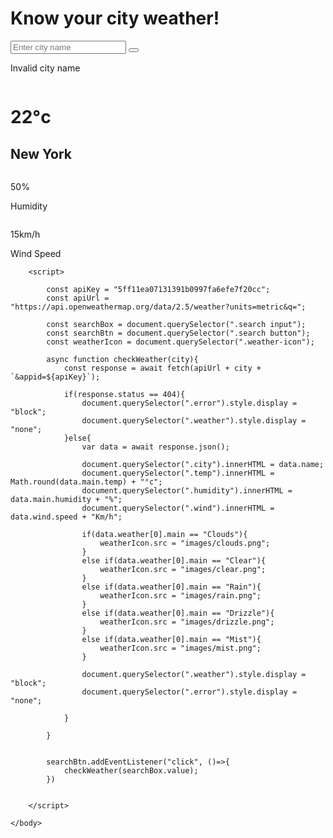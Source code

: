 <!DOCTYPE html>
<html>
    <head>
        <meta name="viewport" content=""width=device-width, initial-sacale="1.0">
        <title>Weather App</title>
        <link rel="stylesheet" href="style.css">
    </head>
    <body>
        <h1>Know your city weather!</h1>
        <div class="card">
            <div class="search">
                <input type="text" placeholder="Enter city name"
                spellcheck="false">
                <button><img src="images/search.png" alt=""></button>
            </div>
            <div class="error">
                <p>Invalid city name</p>
            </div>
            <div class="weather">
                <img src="images/rain.png" class="weather-icon" alt="">
                <h1 class="temp">22°c</h1>
                <h2 class="city">New York</h2>
                <div class="details">
                    <div class="col">
                        <img src="images/humidity.png" alt="">
                        <div>
                            <p class="humidity">50%</p>
                            <p>Humidity</p>
                        </div>
                    </div>
                    <div class="col">
                        <img src="images/wind.png" alt="">
                        <div>
                            <p class="wind">15km/h</p>
                            <p>Wind Speed</p>
                        </div>
                    </div>
                </div>
            </div>
        </div>

        <script>

            const apiKey = "5ff11ea07131391b0997fa6efe7f20cc";
            const apiUrl = "https://api.openweathermap.org/data/2.5/weather?units=metric&q=";

            const searchBox = document.querySelector(".search input");
            const searchBtn = document.querySelector(".search button");
            const weatherIcon = document.querySelector(".weather-icon");

            async function checkWeather(city){
                const response = await fetch(apiUrl + city + `&appid=${apiKey}`);

                if(response.status == 404){
                    document.querySelector(".error").style.display = "block";
                    document.querySelector(".weather").style.display = "none";
                }else{
                    var data = await response.json();

                    document.querySelector(".city").innerHTML = data.name;
                    document.querySelector(".temp").innerHTML = Math.round(data.main.temp) + "°c";
                    document.querySelector(".humidity").innerHTML = data.main.humidity + "%";
                    document.querySelector(".wind").innerHTML = data.wind.speed + "Km/h";

                    if(data.weather[0].main == "Clouds"){
                        weatherIcon.src = "images/clouds.png";
                    }
                    else if(data.weather[0].main == "Clear"){
                        weatherIcon.src = "images/clear.png";
                    }
                    else if(data.weather[0].main == "Rain"){
                        weatherIcon.src = "images/rain.png";
                    }
                    else if(data.weather[0].main == "Drizzle"){
                        weatherIcon.src = "images/drizzle.png";
                    }
                    else if(data.weather[0].main == "Mist"){
                        weatherIcon.src = "images/mist.png";
                    }

                    document.querySelector(".weather").style.display = "block";
                    document.querySelector(".error").style.display = "none";
                    
                }

            }


            searchBtn.addEventListener("click", ()=>{
                checkWeather(searchBox.value);
            })

            
        </script>

    </body>
</html>
